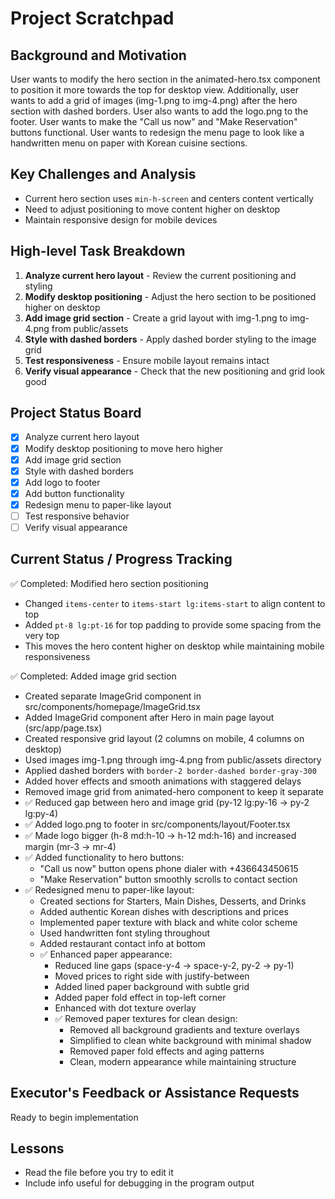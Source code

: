 # Project Scratchpad

## Background and Motivation
User wants to modify the hero section in the animated-hero.tsx component to position it more towards the top for desktop view. Additionally, user wants to add a grid of images (img-1.png to img-4.png) after the hero section with dashed borders. User also wants to add the logo.png to the footer. User wants to make the "Call us now" and "Make Reservation" buttons functional. User wants to redesign the menu page to look like a handwritten menu on paper with Korean cuisine sections.

## Key Challenges and Analysis
- Current hero section uses `min-h-screen` and centers content vertically
- Need to adjust positioning to move content higher on desktop
- Maintain responsive design for mobile devices

## High-level Task Breakdown
1. **Analyze current hero layout** - Review the current positioning and styling
2. **Modify desktop positioning** - Adjust the hero section to be positioned higher on desktop
3. **Add image grid section** - Create a grid layout with img-1.png to img-4.png from public/assets
4. **Style with dashed borders** - Apply dashed border styling to the image grid
5. **Test responsiveness** - Ensure mobile layout remains intact
6. **Verify visual appearance** - Check that the new positioning and grid look good

## Project Status Board
- [x] Analyze current hero layout
- [x] Modify desktop positioning to move hero higher
- [x] Add image grid section
- [x] Style with dashed borders
- [x] Add logo to footer
- [x] Add button functionality
- [x] Redesign menu to paper-like layout
- [ ] Test responsive behavior
- [ ] Verify visual appearance

## Current Status / Progress Tracking
✅ Completed: Modified hero section positioning
- Changed `items-center` to `items-start lg:items-start` to align content to top
- Added `pt-8 lg:pt-16` for top padding to provide some spacing from the very top
- This moves the hero content higher on desktop while maintaining mobile responsiveness

✅ Completed: Added image grid section
- Created separate ImageGrid component in src/components/homepage/ImageGrid.tsx
- Added ImageGrid component after Hero in main page layout (src/app/page.tsx)
- Created responsive grid layout (2 columns on mobile, 4 columns on desktop)
- Used images img-1.png through img-4.png from public/assets directory
- Applied dashed borders with `border-2 border-dashed border-gray-300`
- Added hover effects and smooth animations with staggered delays
- Removed image grid from animated-hero component to keep it separate
- ✅ Reduced gap between hero and image grid (py-12 lg:py-16 → py-2 lg:py-4)
- ✅ Added logo.png to footer in src/components/layout/Footer.tsx
- ✅ Made logo bigger (h-8 md:h-10 → h-12 md:h-16) and increased margin (mr-3 → mr-4)
- ✅ Added functionality to hero buttons:
  - "Call us now" button opens phone dialer with +436643450615
  - "Make Reservation" button smoothly scrolls to contact section
- ✅ Redesigned menu to paper-like layout:
  - Created sections for Starters, Main Dishes, Desserts, and Drinks
  - Added authentic Korean dishes with descriptions and prices
  - Implemented paper texture with black and white color scheme
  - Used handwritten font styling throughout
  - Added restaurant contact info at bottom
  - ✅ Enhanced paper appearance:
    - Reduced line gaps (space-y-4 → space-y-2, py-2 → py-1)
    - Moved prices to right side with justify-between
    - Added lined paper background with subtle grid
    - Added paper fold effect in top-left corner
    - Enhanced with dot texture overlay
    - ✅ Removed paper textures for clean design:
      - Removed all background gradients and texture overlays
      - Simplified to clean white background with minimal shadow
      - Removed paper fold effects and aging patterns
      - Clean, modern appearance while maintaining structure

## Executor's Feedback or Assistance Requests
Ready to begin implementation

## Lessons
- Read the file before you try to edit it
- Include info useful for debugging in the program output 